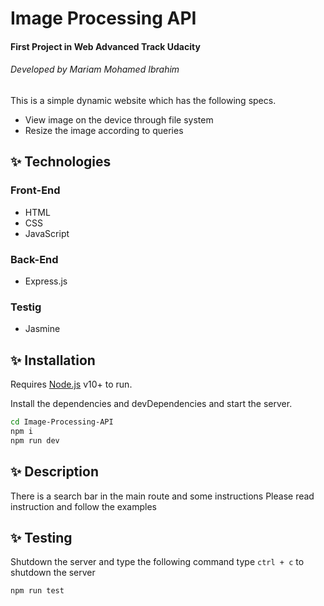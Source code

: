 # Image Processing API
#### First Project in Web Advanced Track Udacity
###### Developed by Mariam Mohamed Ibrahim 

This is a simple dynamic website which has the following specs.

- View image on the device through file system
- Resize the image according to queries

## ✨ Technologies
### Front-End

- HTML 
- CSS 
- JavaScript

### Back-End

- Express.js 

### Testig

- Jasmine


## ✨ Installation

Requires [Node.js](https://nodejs.org/) v10+ to run.

Install the dependencies and devDependencies and start the server.

```sh
cd Image-Processing-API
npm i
npm run dev
```
## ✨ Description 

There is a search bar in the main route and some instructions
Please read instruction and follow the examples

## ✨ Testing 

Shutdown the server and type the following command
type `ctrl + c` to shutdown the server

```sh
npm run test
```


